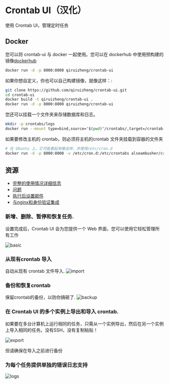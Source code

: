 Crontab UI（汉化）
==========

使用 Crontab UI，管理定时任务

## Docker
您可以将 crontab-ui 与 docker 一起使用。您可以在 dockerhub 中使用预构建的镜像[dockerhub](https://hub.docker.com/r/qiruizheng/crontab-ui/tags)
```bash
docker run -d -p 8000:8000 qiruizheng/crontab-ui
```

如果你想自定义，你也可以自己构建镜像，就像这样：:
```bash
git clone https://github.com/qiruizheng/crontab-ui.git
cd crontab-ui
docker build -t qiruizheng/crontab-ui .
docker run -d -p 8000:8000 qiruizheng/crontab-ui
```

您还可以挂载一个文件夹来存储数据库和日志。
```bash
mkdir -p crontabs/logs
docker run --mount type=bind,source="$(pwd)"/crontabs/,target=/crontab-ui/crontabs/ -d -p 8000:8000 qiruizheng/crontab-ui
```

如果要修改主机的 crontab，则必须将主机的crontab 文件夹挂载到容器的文件夹
```bash
# 在 Ubuntu 上，它可能看起来像这样，并使用/etc/cron.d
docker run -d -p 8000:8000 -v /etc/cron.d:/etc/crontabs alseambusher/crontab-ui
```

    
## 资源

* [完整的使用情况详细信息](https://lifepluslinux.blogspot.com/2015/06/crontab-ui-easy-and-safe-way-to-manage.html)
* [问题](https://github.com/alseambusher/crontab-ui/blob/master/README/issues.md)
* [执行后设置邮件](https://lifepluslinux.blogspot.com/2017/03/introducing-mailing-in-crontab-ui.html)
* [与nginx和身份验证集成](https://github.com/alseambusher/crontab-ui/blob/master/README/nginx.md)

### 新增、删除、暂停和恢复任务.

设置完成后，Crontab UI 会为您提供一个 Web 界面，您可以使用它轻松管理所有工作

![basic](https://github.com/alseambusher/crontab-ui/raw/gh-pages/screenshots/main.png)

### 从现有crontab 导入

自动从现有 crontab 文件导入.
![import](https://github.com/alseambusher/crontab-ui/raw/gh-pages/screenshots/import.gif)

### 备份和恢复crontab

保留crontab的备份，以防你搞砸了.
![backup](https://github.com/alseambusher/crontab-ui/raw/gh-pages/screenshots/backup.png)

### 在 Crontab UI 的多个实例上导出和导入 crontab.

如果要在多台计算机上运行相同的任务，只需从一个实例导出，然后在另一个实例上导入相同的任务。没有SSH，没有复制粘贴！

![export](https://github.com/alseambusher/crontab-ui/raw/gh-pages/screenshots/import_db.png)

但请确保在导入之前进行备份

### 为每个任务提供单独的错误日志支持
![logs](https://github.com/alseambusher/crontab-ui/raw/gh-pages/screenshots/log.gif)

